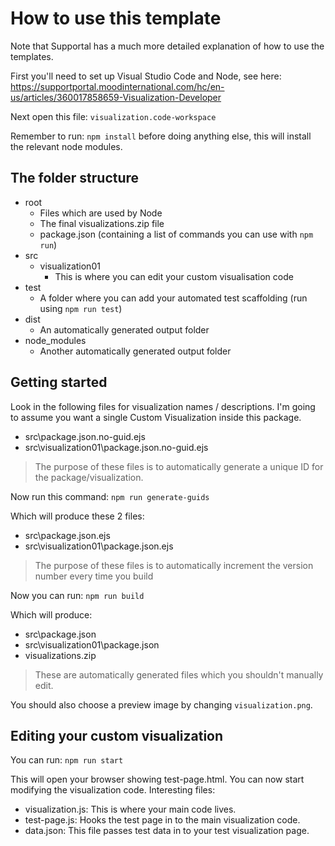 # How to use this template

Note that Supportal has a much more detailed explanation of how to use the templates.

First you'll need to set up Visual Studio Code and Node, see here:
https://supportportal.moodinternational.com/hc/en-us/articles/360017858659-Visualization-Developer

Next open this file: ```visualization.code-workspace```

Remember to run: ```npm install``` before doing anything else, this will install the relevant node modules.

## The folder structure
- root
    - Files which are used by Node
    - The final visualizations.zip file
    - package.json (containing a list of commands you can use with ```npm run```) 
- src
    - visualization01
        - This is where you can edit your custom visualisation code
- test
    - A folder where you can add your automated test scaffolding (run using ```npm run test```)
- dist
     - An automatically generated output folder
- node_modules
    - Another automatically generated output folder

## Getting started

Look in the following files for visualization names / descriptions. I'm going to assume you want a single Custom Visualization inside this package.

- src\package.json.no-guid.ejs
- src\visualization01\package.json.no-guid.ejs

> The purpose of these files is to automatically generate a unique ID for the package/visualization.

Now run this command: ```npm run generate-guids```

Which will produce these 2 files:

- src\package.json.ejs
- src\visualization01\package.json.ejs

> The purpose of these files is to automatically increment the version number every time you build

Now you can run: ```npm run build```

Which will produce:

- src\package.json
- src\visualization01\package.json
- visualizations.zip
> These are automatically generated files which you shouldn't manually edit.

You should also choose a preview image by changing ```visualization.png```.

## Editing your custom visualization

You can run: ```npm run start```

This will open your browser showing test-page.html. You can now start modifying the visualization code.
Interesting files:
- visualization.js: This is where your main code lives.
- test-page.js: Hooks the test page in to the main visualization code.
- data.json: This file passes test data in to your test visualization page.
